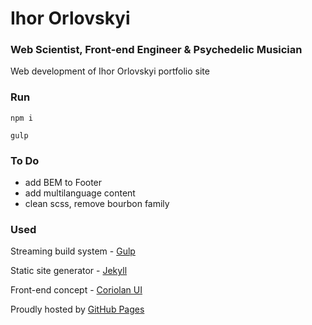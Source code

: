 # Ihor Orlovskyi

### Web Scientist, Front-end Engineer & Psychedelic Musician

Web development of Ihor Orlovskyi portfolio site

### Run

`npm i`

`gulp`

### To Do

* add BEM to Footer
* add multilanguage content
* clean scss, remove bourbon family 

### Used

Streaming build system - [Gulp](http://gulpjs.com)

Static site generator - [Jekyll](https://jekyllrb.com)

Front-end concept - [Coriolan UI](http://coriolan-ui.github.io)

Proudly hosted by [GitHub Pages](https://pages.github.com)
